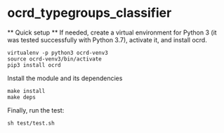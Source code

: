 # ocrd_typegroups_classifier

** Quick setup **
If needed, create a virtual environment for Python 3 (it was tested
successfully with Python 3.7), activate it, and install ocrd.

```
virtualenv -p python3 ocrd-venv3
source ocrd-venv3/bin/activate
pip3 install ocrd
```

Install the module and its dependencies

```
make install
make deps
```

Finally, run the test:

```
sh test/test.sh
```
